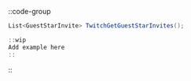 ::code-group
  ```csharp [Method]
  List<GuestStarInvite> TwitchGetGuestStarInvites();
  ```
  ```csharp [Example]
  ::wip
  Add example here
  ::
  ```
::